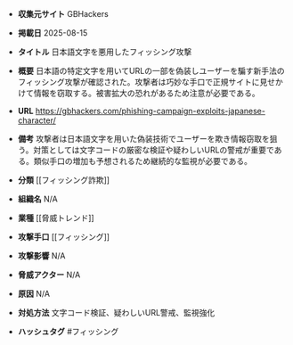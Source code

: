 - **収集元サイト**
GBHackers

- **掲載日**
2025-08-15

- **タイトル**
日本語文字を悪用したフィッシング攻撃

- **概要**
日本語の特定文字を用いてURLの一部を偽装しユーザーを騙す新手法のフィッシング攻撃が確認された。攻撃者は巧妙な手口で正規サイトに見せかけて情報を窃取する。被害拡大の恐れがあるため注意が必要である。

- **URL**
https://gbhackers.com/phishing-campaign-exploits-japanese-character/

- **備考**
攻撃者は日本語文字を用いた偽装技術でユーザーを欺き情報窃取を狙う。対策としては文字コードの厳密な検証や疑わしいURLの警戒が重要である。類似手口の増加も予想されるため継続的な監視が必要である。

- **分類**
[[フィッシング詐欺]]

- **組織名**
N/A

- **業種**
[[脅威トレンド]]

- **攻撃手口**
[[フィッシング]]

- **攻撃影響**
N/A

- **脅威アクター**
N/A

- **原因**
N/A

- **対処方法**
文字コード検証、疑わしいURL警戒、監視強化

- **ハッシュタグ**
#フィッシング
